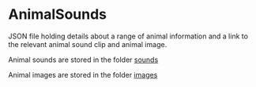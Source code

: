 # AnimalSounds

JSON file holding details about a range of animal information and a link to the relevant animal sound clip and animal image.

Animal sounds are stored in the folder [sounds](sounds)

Animal images are stored in the folder [images](images)
